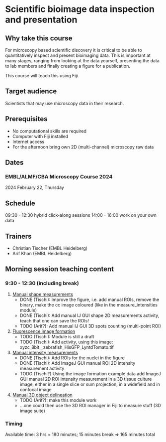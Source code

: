 # Scientific bioimage data inspection and presentation

## Why take this course

For microscopy based scientific discovery it is critical to be able to quantitatively inspect and present bioimaging data. This is important at many stages, ranging from looking at the data yourself, presenting the data to lab members and finally creating a figure for a publication.

This course will teach this using Fiji.

## Target audience

Scientists that may use microscopy data in their research.

## Prerequisites

* No computational skills are required
* Computer with Fiji installed
* Internet access
* For the afternoon bring own 2D (multi-channel) microscopy raw data

## Dates

### EMBL/ALMF/CBA Microscopy Course 2024

2024 February 22, Thursday  

## Schedule

09:30 - 12:30 hybrid click-along sessions
14:00 - 16:00 work on your own data

## Trainers

- Christian Tischer (EMBL Heidelberg)
- Arif Khan (EMBL Heidelberg)

## Morning session teaching content

### 9:30 - 12:30 (including break)

1. [Manual shape measurements](https://neubias.github.io/training-resources/measure_shapes/index.html)
    - DONE (Tischi): Improve the figure, i.e. add manual ROIs, remove the binary, make the cc image coloured (like in the measure_intensities module)
    - DONE (Tischi): Add manual IJ GUI shape 2D measurements activity, teach that one can save the ROIs!
    - TODO (Arif?): Add manual IJ GUI 3D spots counting (multi-point ROI)
1. [Fluorescence image formation](https://neubias.github.io/training-resources/image_formation_confocal/index.html)
    - TODO (Tischi): Module is still a draft
    - TODO (Tischi): Add activity, using this image: xyzc_8bit__zebrafish_HisGFP_LyntdTomato.tif
1. [Manual intensity measurements](https://neubias.github.io/training-resources/measure_intensities/index.html)
    - DONE (Tischi): Add ROIs for the nuclei in the figure 
    - DONE (Tischi): Add ImageJ GUI manual ROI 2D intensity measurement activity
    - TODO (Tischi?) Using the image formation example data add ImageJ GUI manual 2D ROI intensity measurement in a 3D tissue culture image, either in a single slice or sum projection, in a widefield and in confocal image
1. [Manual 3D object delineation](https://neubias.github.io/training-resources/manual_segmentation/index.html)
    - TODO (Arif?): make this module work
    - ...one could then use the 3D ROI manager in Fiji to measure stuff (3D image suite)

### Timing

Available time: 3 hrs = 180 minutes; 15 minutes break => 165 minutes total

